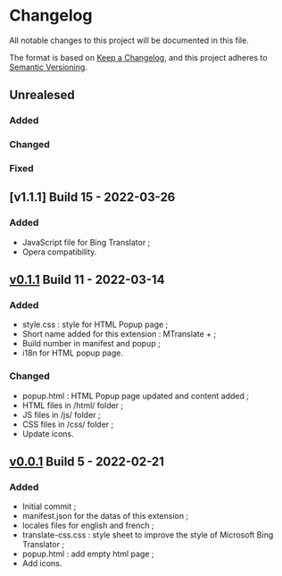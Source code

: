 # Changelog
All notable changes to this project will be documented in this file.

The format is based on [Keep a Changelog](https://keepachangelog.com/en/1.0.0/), and this project adheres to [Semantic Versioning](https://semver.org/spec/v2.0.0.html).

## Unrealesed
### Added

### Changed
### Fixed

## [v1.1.1] Build 15 - 2022-03-26
### Added
- JavaScript file for Bing Translator ;
- Opera compatibility.

## [v0.1.1] Build 11 - 2022-03-14
### Added
- style.css : style for HTML Popup page ;
- Short name added for this extension : MTranslate + ;
- Build number in manifest and popup ;
- i18n for HTML popup page.

### Changed
- popup.html : HTML Popup page updated and content added ;
- HTML files in /html/ folder ;
- JS files in /js/ folder ;
- CSS files in /css/ folder ;
- Update icons.

## [v0.0.1] Build 5 - 2022-02-21
### Added
- Initial commit ;
- manifest.json for the datas of this extension ;
- locales files for english and french ;
- translate-css.css : style sheet to improve the style of Microsoft Bing Translator ;
- popup.html : add empty html page ;
- Add icons.

[v0.1.1]: https://github.com/Florian-COLLIN/microsoft-translator-extension/releases/tag/v0.1.1
[v0.0.1]: https://github.com/Florian-COLLIN/microsoft-translator-extension/releases/tag/v0.0.1
